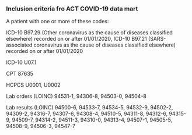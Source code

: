 ### Inclusion criteria fro ACT COVID-19 data mart

A patient with one or more of these codes:

ICD-10 B97.29 (Other coronavirus as the cause of diseases classified elsewhere) recorded on or after 01/01/2020,
ICD-10 B97.21 (SARS-associated coronavirus as the cause of diseases classified elsewhere) recorded on or after 01/01/2020


ICD-10 U07.1

CPT 87635

HCPCS U0001, U0002

Lab orders (LOINC)
94531-1, 
94306-8,
94503-0,
94504-8

Lab results (LOINC)
94500-6,
94533-7,
94534-5,
94532-9,
94502-2,
94309-2,
94316-7,
94307-6,
94308-4,
94510-5,
94311-8,
94312-6,
94315-9,
94509-7,
94314-2,
94511-3,
94310-0,
94313-4,
94507-1,
94505-5,
94508-9,
94506-3,
94547-7

